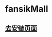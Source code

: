 # fansikMall

## [去安装页面](http://htmlpreview.github.io/?https://github.com/stevenzlt/fansikMall/blob/master/download.html)
